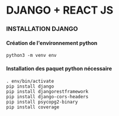 # DJANGO + REACT JS

### INSTALLATION DJANGO

#### Création de l'environnement python
```shell
python3 -m venv env
```

#### Installation des paquet python nécessaire
```shell
. env/bin/activate
pip install django
pip install djangorestframework
pip install django-cors-headers
pip install psycopg2-binary
pip install coverage
```